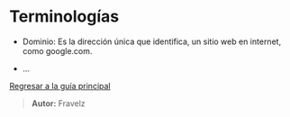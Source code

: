 # Terminologías

* Dominio: Es la dirección única que identifica,
un sitio web en internet, como google.com.

* ...

[Regresar a la guía principal](./../readme.md#7-osint)

> **Autor:** Fravelz
